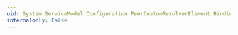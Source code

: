```yaml
---
uid: System.ServiceModel.Configuration.PeerCustomResolverElement.BindingConfiguration
internalonly: False
---
```

